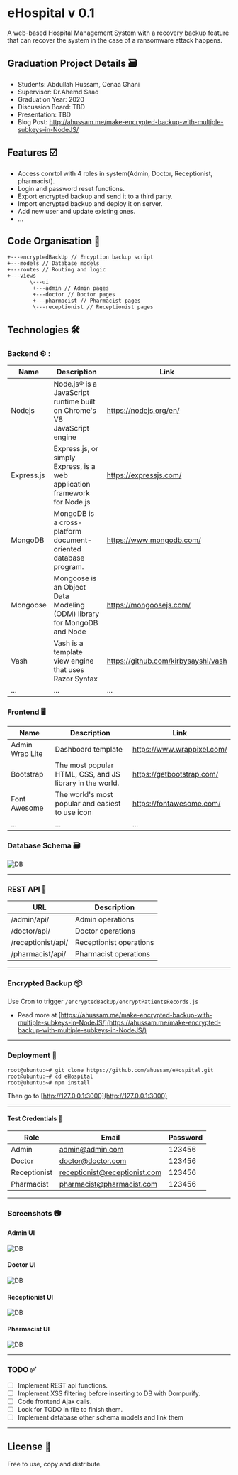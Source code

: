 # eHospital v 0.1 

A web-based Hospital Management System with a recovery backup feature that can recover the system in the case of a ransomware attack happens.

## Graduation Project Details :card_file_box:	
* Students: Abdullah Hussam, Cenaa Ghani
* Supervisor: Dr.Ahemd Saad 
* Graduation Year: 2020
* Discussion Board: TBD
* Presentation: TBD
* Blog Post: http://ahussam.me/make-encrypted-backup-with-multiple-subkeys-in-NodeJS/

## Features :ballot_box_with_check:	

  - Access conrtol with 4 roles in system(Admin, Doctor, Receptionist, pharmacist). 
  - Login and password reset functions. 
  - Export encrypted backup and send it to a third party. 
  - Import encrypted backup and deploy it on server.
  - Add new user and update existing ones. 
  - ... 

## Code Organisation :open_file_folder:	

```
+---encryptedBackUp // Encyption backup script 
+---models // Database models 
+---routes // Routing and logic 
+---views 
       \---ui
        +---admin // Admin pages
        +---doctor // Doctor pages
        +---pharmacist // Pharmacist pages
        \---receptionist // Receptionist pages
```

## Technologies :hammer_and_wrench:	
### Backend :gear: : 
| Name | Description | Link 
| ------ | ------ | ------
| Nodejs | Node.js® is a JavaScript runtime built on Chrome's V8 JavaScript engine| https://nodejs.org/en/
Express.js | Express.js, or simply Express, is a web application framework for Node.js | https://expressjs.com/ 
MongoDB | MongoDB is a cross-platform document-oriented database program. |https://www.mongodb.com/
Mongoose |Mongoose is an Object Data Modeling (ODM) library for MongoDB and Node|https://mongoosejs.com/|
Vash|Vash is a template view engine that uses Razor Syntax|https://github.com/kirbysayshi/vash|
...|...|...|

### Frontend :desktop_computer:  
| Name | Description | Link 
| ------ | ------ | ------
| Admin Wrap Lite |  Dashboard template | https://www.wrappixel.com/
| Bootstrap |  The most popular HTML, CSS, and JS library in the world. | https://getbootstrap.com/
Font Awesome|The world's most popular and easiest to use icon|https://fontawesome.com/|
...|...|...|

### Database Schema :card_file_box:	 
![DB](/ss/db.png)

------


### REST API :link:	

| URL | Description 
| ------ | ------ | 
/admin/api/ | Admin operations 
/doctor/api/| Doctor operations 
/receptionist/api/| Receptionist operations 
/pharmacist/api/| Pharmacist operations

------

### Encrypted Backup :package:	

Use Cron to trigger `/encryptedBackUp/encryptPatientsRecords.js` 
* Read more at [https://ahussam.me/make-encrypted-backup-with-multiple-subkeys-in-NodeJS/](https://ahussam.me/make-encrypted-backup-with-multiple-subkeys-in-NodeJS/)

------


### Deployment :rocket:	

```
root@ubuntu:~# git clone https://github.com/ahussam/eHospital.git
root@ubuntu:~# cd eHospital
root@ubuntu:~# npm install 
```

Then go to [http://127.0.0.1:3000](http://127.0.0.1:3000) 

------

#### Test Credentials :key:	

| Role | Email | Password 
| ------ | ------ | -------
Admin | admin@admin.com| 123456
Doctor| doctor@doctor.com| 123456
Receptionist|receptionist@receptionist.com|123456
Pharmacist|pharmacist@pharmacist.com|123456 

------

### Screenshots :camera:	
#### Admin UI
![DB](/ss/admin.png)
#### Doctor UI
![DB](/ss/doctor.png)
#### Receptionist UI
![DB](/ss/receptionist.png)
#### Pharmacist UI
![DB](/ss/pharmacist.png)

------

### TODO :white_check_mark: 

- [ ] Implement REST api functions. 
- [ ] Implement XSS filtering before inserting to DB with Dompurify. 
- [ ] Code frontend Ajax calls. 
- [ ] Look for TODO in file to finish them. 
- [ ] Implement database other schema models and link them

------

## License :page_facing_up:	
Free to use, copy and distribute. 

